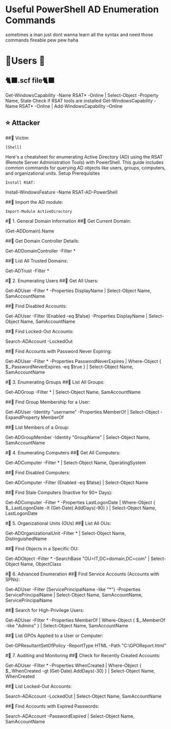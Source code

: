 # Useful PowerShell AD Enumeration Commands

sometimes a man just dont wanna learn all the syntax and need those commands fireable pew pew haha

# 🎃Users 🎃

## 🐈‍⬛.scf file🐈‍⬛

Get-WindowsCapability -Name RSAT* -Online | Select-Object -Property Name, State 	Check if RSAT tools are installed
Get-WindowsCapability -Name RSAT* -Online | Add-WindowsCapability –Online


## ⭐ Attacker


##🌙 Victim



```
[Shell]

```


Here's a cheatsheet for enumerating Active Directory (AD) using the RSAT (Remote Server Administration Tools) with PowerShell. This guide includes common commands for querying AD objects like users, groups, computers, and organizational units.
Setup Prerequisites

    Install RSAT:

Install-WindowsFeature -Name RSAT-AD-PowerShell

##🌙  Import the AD module:

    Import-Module ActiveDirectory

#🌙 1. General Domain Information
##🌙 Get Current Domain:

(Get-ADDomain).Name

##🌙 Get Domain Controller Details:

Get-ADDomainController -Filter *

##🌙 List All Trusted Domains:

Get-ADTrust -Filter *

#🌙 2. Enumerating Users
##🌙 Get All Users:

Get-ADUser -Filter * -Properties DisplayName | Select-Object Name, SamAccountName

##🌙 Find Disabled Accounts:

Get-ADUser -Filter {Enabled -eq $false} -Properties DisplayName | Select-Object Name, SamAccountName

##🌙 Find Locked-Out Accounts:

Search-ADAccount -LockedOut

##🌙 Find Accounts with Password Never Expiring:

Get-ADUser -Filter * -Properties PasswordNeverExpires | Where-Object { $_.PasswordNeverExpires -eq $true } | Select-Object Name, SamAccountName

#🌙 3. Enumerating Groups
##🌙 List All Groups:

Get-ADGroup -Filter * | Select-Object Name, SamAccountName

##🌙 Find Group Membership for a User:

Get-ADUser -Identity "username" -Properties MemberOf | Select-Object -ExpandProperty MemberOf

##🌙 List Members of a Group:

Get-ADGroupMember -Identity "GroupName" | Select-Object Name, SamAccountName

#🌙 4. Enumerating Computers
##🌙 Get All Computers:

Get-ADComputer -Filter * | Select-Object Name, OperatingSystem

##🌙 Find Disabled Computers:

Get-ADComputer -Filter {Enabled -eq $false} | Select-Object Name

##🌙 Find Stale Computers (Inactive for 90+ Days):

Get-ADComputer -Filter * -Properties LastLogonDate | Where-Object { $_.LastLogonDate -lt (Get-Date).AddDays(-90) } | Select-Object Name, LastLogonDate

#🌙 5. Organizational Units (OUs)
##🌙 List All OUs:

Get-ADOrganizationalUnit -Filter * | Select-Object Name, DistinguishedName

##🌙 Find Objects in a Specific OU:

Get-ADObject -Filter * -SearchBase "OU=IT,DC=domain,DC=com" | Select-Object Name, ObjectClass

#🌙 6. Advanced Enumeration
##🌙 Find Service Accounts (Accounts with SPNs):

Get-ADUser -Filter {ServicePrincipalName -like "*"} -Properties ServicePrincipalName | Select-Object Name, SamAccountName, ServicePrincipalName

##🌙 Search for High-Privilege Users:

Get-ADUser -Filter * -Properties MemberOf | Where-Object { $_.MemberOf -like "*Admins*" } | Select-Object Name, SamAccountName

##🌙 List GPOs Applied to a User or Computer:

Get-GPResultantSetOfPolicy -ReportType HTML -Path "C:\GPOReport.html"

#🌙 7. Auditing and Monitoring
##🌙 Check for Recently Created Accounts:

Get-ADUser -Filter * -Properties WhenCreated | Where-Object { $_.WhenCreated -gt (Get-Date).AddDays(-30) } | Select-Object Name, WhenCreated

##🌙 List Locked-Out Accounts:

Search-ADAccount -LockedOut | Select-Object Name, SamAccountName

##🌙 Find Accounts with Expired Passwords:

Search-ADAccount -PasswordExpired | Select-Object Name, SamAccountName


